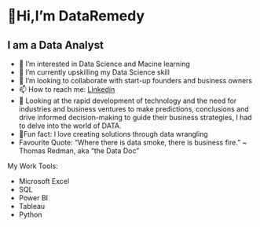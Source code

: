 # 👋Hi,I’m DataRemedy #
## I am a Data Analyst ##
- 👀 I’m interested in Data Science and Macine learning
- 🌱 I’m currently upskilling my Data Science skill 
- 💞️ I’m looking to collaborate with start-up founders and business owners
- 📫 How to reach me: [Linkedin](https://www.linkedin.com/in/ramadan-salman-521b1224b/)
- 📑 Looking at the rapid development of technology and the need for industries and business ventures to make predictions,
     conclusions and drive informed decision-making to guide their business strategies, I had to delve into the world of DATA.
- 🙂Fun fact: I love creating solutions through data wrangling
- Favourite Quote:  “Where there is data smoke, there is business fire.” ~ Thomas Redman, aka “the Data Doc”

My Work Tools:
- Microsoft Excel
- SQL
- Power BI
- Tableau
- Python
<!---
RemedyData/RemedyData is a ✨ special ✨ repository because its `README.md` (this file) appears on your GitHub profile.
You can click the Preview link to take a look at your changes.
--->
